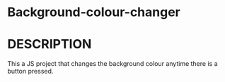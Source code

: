 # Background-colour-changer
# DESCRIPTION
This a JS project that changes the background colour anytime there is a button pressed.
